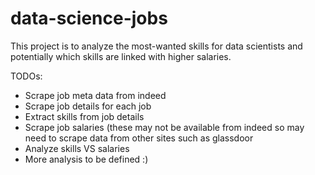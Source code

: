 # data-science-jobs
This project is to analyze the most-wanted skills for data scientists and potentially which skills are linked with higher salaries. 

TODOs:
  - Scrape job meta data from indeed
  - Scrape job details for each job
  - Extract skills from job details
  - Scrape job salaries (these may not be available from indeed so may need to scrape data from other sites such as glassdoor
  - Analyze skills VS salaries
  - More analysis to be defined :)